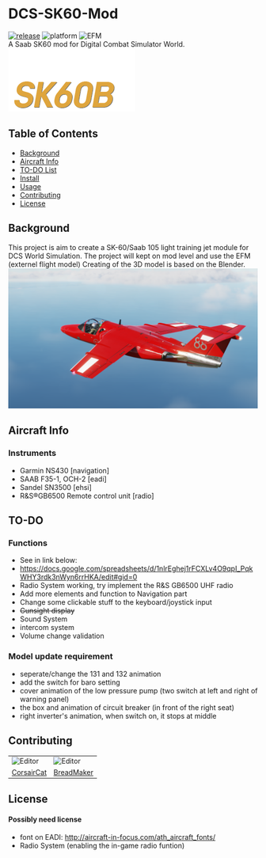 # DCS-SK60-Mod
[![release](https://img.shields.io/github/v/release/corsaircat/DCS-sk60-mod?include_prereleases)](RELEASE)
![platform](https://img.shields.io/badge/platform-windows-lightgrey)
![EFM](https://img.shields.io/badge/Flightmodel-EFM-green)
<br>
A Saab SK60 mod for Digital Combat Simulator World.
<br>
![team](Theme/ME/MainMenulogo.png)


## Table of Contents
- [Background](#background)
- [Aircraft Info](#(Aircraft))
- [TO-DO List](#TO-DO)
- [Install](#install)
- [Usage](#usage)
- [Contributing](#contributing)
- [License](#license)

## Background
This project is aim to create a SK-60/Saab 105 light training jet module for DCS World Simulation. The project will kept on mod level and use the EFM (externel flight model)
Creating of the 3D model is based on the Blender.
![avatar](Theme/ME/DEMO.png)

## Aircraft Info
### Instruments
+ Garmin NS430 [navigation]
+ SAAB F35-1, OCH-2 [eadi]
+ Sandel SN3500 [ehsi]
+ R&S®GB6500 Remote control unit [radio] 

## TO-DO
### Functions
+ See in link below:
+ https://docs.google.com/spreadsheets/d/1nlrEghej1rFCXLv4O9qpI_PqkWHY3rdk3nWyn6rrHKA/edit#gid=0
+ Radio System working, try implement the R&S GB6500 UHF radio
+ Add more elements and function to Navigation part
+ Change some clickable stuff to the keyboard/joystick input
+ ~~Gunsight display~~
+ Sound System
+ intercom system
+ Volume change validation

### Model update requirement
+ seperate/change the 131 and 132 animation
+ add the switch for baro setting
+ cover animation of the low pressure pump (two switch at left and right of warning panel)
+ the box and animation of circuit breaker (in front of the right seat)
+ right inverter's animation, when switch on, it stops at middle

## Contributing
<div>
    <table>
    <tr>
        <td>
            <img src="https://avatars.githubusercontent.com/u/51845471?v=4" alt="Editor" width="100">
        </td>
        <td>
            <img src="https://avatars.githubusercontent.com/u/77408529?v=4" alt="Editor" width="100">
        </td>
    </tr>
    <tr>
        <td><a href="https://github.com/CorsairCat">CorsairCat</a></td>
        <td><a href="https://github.com/Breadmaker91">BreadMaker</a></td>
    </tr>
    </table>
</div>

## License
#### Possibly need license
+ font on EADI: http://aircraft-in-focus.com/ath_aircraft_fonts/
+ Radio System (enabling the in-game radio funtion)

